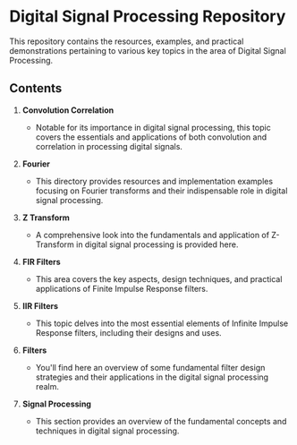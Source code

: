 # Digital Signal Processing Repository

This repository contains the resources, examples, and practical demonstrations pertaining to various key topics in the area of Digital Signal Processing. 

## Contents

1. **Convolution Correlation** 
   - Notable for its importance in digital signal processing, this topic covers the essentials and applications of both convolution and correlation in processing digital signals.

2. **Fourier**
   - This directory provides resources and implementation examples focusing on Fourier transforms and their indispensable role in digital signal processing.
   
3. **Z Transform**
   - A comprehensive look into the fundamentals and application of Z-Transform in digital signal processing is provided here.

4. **FIR Filters**
   - This area covers the key aspects, design techniques, and practical applications of Finite Impulse Response filters.

5. **IIR Filters**
   - This topic delves into the most essential elements of Infinite Impulse Response filters, including their designs and uses.

6. **Filters**
   - You'll find here an overview of some fundamental filter design strategies and their applications in the digital signal processing realm.

7. **Signal Processing**
   - This section provides an overview of the fundamental concepts and techniques in digital signal processing.

